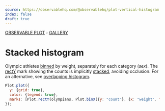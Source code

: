 ```yaml
---
source: https://observablehq.com/@observablehq/plot-vertical-histogram
index: false
draft: true
---
```


<div style="color: grey; font: 13px/25.5px var(--sans-serif); text-transform: uppercase;"><h1 style="display: none;">Plot: Stacked histogram</h1><a href="/plot">Observable Plot</a> › <a href="/@observablehq/plot-gallery">Gallery</a></div>

# Stacked histogram

Olympic athletes [binned](https://observablehq.com/plot/transforms/bin) by weight, separately for each category (_sex_). The [rectY](https://observablehq.com/plot/marks/rect) mark showing the counts is implicitly [stacked](https://observablehq.com/plot/transforms/stack), avoiding occlusion. For an alternative, see [overlapping histogram](https://observablehq.com/@observablehq/plot-overlapping-histogram).

```js echo
Plot.plot({
  y: {grid: true},
  color: {legend: true},
  marks: [Plot.rectY(olympians, Plot.binX({y: "count"}, {x: "weight", fill: "sex"})), Plot.ruleY([0])]
});
```
